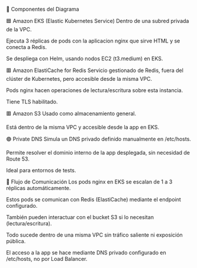 🧩 Componentes del Diagrama

🟦 Amazon EKS (Elastic Kubernetes Service)
Dentro de una subred privada de la VPC.

Ejecuta 3 réplicas de pods con la aplicacion nginx que sirve HTML y se conecta a Redis.

Se despliega con Helm, usando nodos EC2 (t3.medium) en EKS.

🟥 Amazon ElastiCache for Redis
Servicio gestionado de Redis, fuera del clúster de Kubernetes, pero accesible desde la misma VPC.

Pods nginx hacen operaciones de lectura/escritura sobre esta instancia.

Tiene TLS habilitado.

🟥 Amazon S3
Usado como almacenamiento general.

Está dentro de la misma VPC y accesible desde la app en EKS.

🟣 Private DNS
Simula un DNS privado definido manualmente en /etc/hosts.

Permite resolver el dominio interno de la app desplegada, sin necesidad de Route 53.

Ideal para entornos de tests.

🔁 Flujo de Comunicación
Los pods nginx en EKS se escalan de 1 a 3 réplicas automáticamente.

Estos pods se comunican con Redis (ElastiCache) mediante el endpoint configurado.

También pueden interactuar con el bucket S3 si lo necesitan (lectura/escritura).

Todo sucede dentro de una misma VPC sin tráfico saliente ni exposición pública.

El acceso a la app se hace mediante DNS privado configurado en /etc/hosts, no por Load Balancer.
